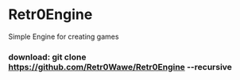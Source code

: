 # Retr0Engine
Simple Engine for creating games
### download: git clone https://github.com/Retr0Wawe/Retr0Engine --recursive
